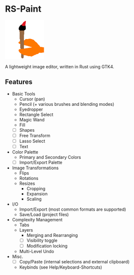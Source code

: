 # RS-Paint

![rs-paint alpha logo](/icons/logo.png)

A lightweight image editor, written in Rust using GTK4.

## Features

- Basic Tools
    - Cursor (pan)
    - Pencil (+ various brushes and blending modes)
    - Eyedropper
    - Rectangle Select
    - Magic Wand
    - Fill
    - [ ] Shapes
    - [ ] Free Transform
    - [ ] Lasso Select
    - [ ] Text
- Color Palette
    - Primary and Secondary Colors
    - [ ] Import/Export Palette
- Image Transformations
  - Flips
  - Rotations
  - Resizes
      - Cropping
      - Expansion
      - Scaling
- I/O
    - Import/Export (most common formats are supported)
    - Save/Load (project files)
- Complexity Management
    - Tabs
    - Layers
        - Merging and Rearranging
        - [ ] Visibility toggle
        - [ ] Modification locking
    - Multi-Level Undo
- Misc.
    - [ ] Copy/Paste (internal selections and external clipboard)
    - Keybinds (see Help/Keyboard-Shortcuts)
